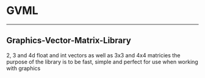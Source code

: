 # GVML
---
Graphics-Vector-Matrix-Library
---
2, 3 and 4d float and int vectors as well as 3x3 and 4x4 matricies
the purpose of the library is to be fast, simple and perfect for use when working with graphics
